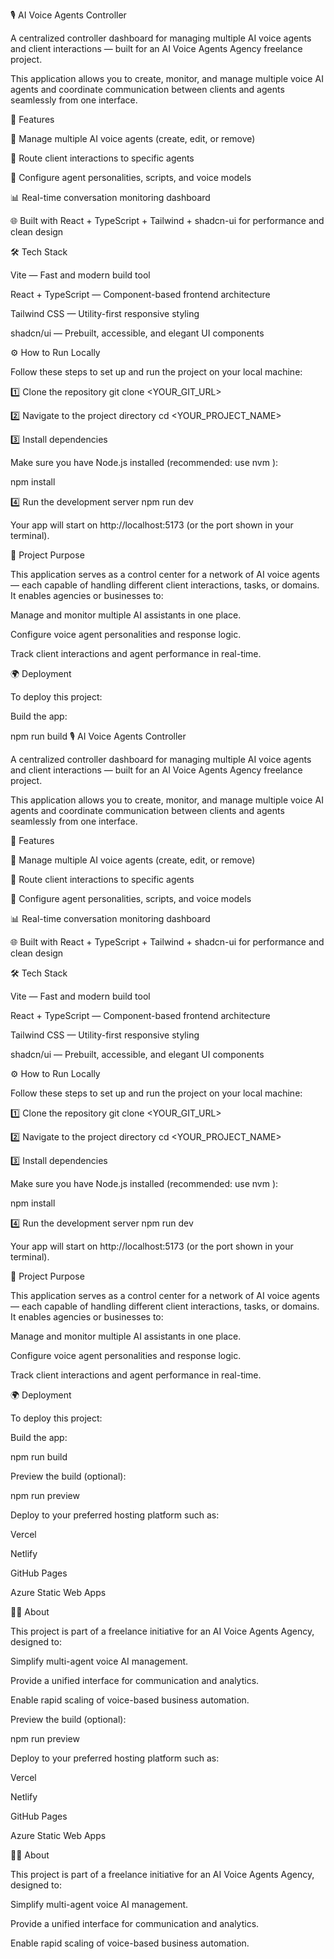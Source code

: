 🎙️ AI Voice Agents Controller

A centralized controller dashboard for managing multiple AI voice agents and client interactions — built for an AI Voice Agents Agency freelance project.

This application allows you to create, monitor, and manage multiple voice AI agents and coordinate communication between clients and agents seamlessly from one interface.

🚀 Features

🧠 Manage multiple AI voice agents (create, edit, or remove)

💬 Route client interactions to specific agents

🔧 Configure agent personalities, scripts, and voice models

📊 Real-time conversation monitoring dashboard

🌐 Built with React + TypeScript + Tailwind + shadcn-ui for performance and clean design

🛠️ Tech Stack

Vite — Fast and modern build tool

React + TypeScript — Component-based frontend architecture

Tailwind CSS — Utility-first responsive styling

shadcn/ui — Prebuilt, accessible, and elegant UI components

⚙️ How to Run Locally

Follow these steps to set up and run the project on your local machine:

1️⃣ Clone the repository
git clone <YOUR_GIT_URL>

2️⃣ Navigate to the project directory
cd <YOUR_PROJECT_NAME>

3️⃣ Install dependencies

Make sure you have Node.js installed (recommended: use nvm
):

npm install

4️⃣ Run the development server
npm run dev


Your app will start on http://localhost:5173
 (or the port shown in your terminal).

🧠 Project Purpose

This application serves as a control center for a network of AI voice agents — each capable of handling different client interactions, tasks, or domains.
It enables agencies or businesses to:

Manage and monitor multiple AI assistants in one place.

Configure voice agent personalities and response logic.

Track client interactions and agent performance in real-time.

🌍 Deployment

To deploy this project:

Build the app:

npm run build
🎙️ AI Voice Agents Controller

A centralized controller dashboard for managing multiple AI voice agents and client interactions — built for an AI Voice Agents Agency freelance project.

This application allows you to create, monitor, and manage multiple voice AI agents and coordinate communication between clients and agents seamlessly from one interface.

🚀 Features

🧠 Manage multiple AI voice agents (create, edit, or remove)

💬 Route client interactions to specific agents

🔧 Configure agent personalities, scripts, and voice models

📊 Real-time conversation monitoring dashboard

🌐 Built with React + TypeScript + Tailwind + shadcn-ui for performance and clean design

🛠️ Tech Stack

Vite — Fast and modern build tool

React + TypeScript — Component-based frontend architecture

Tailwind CSS — Utility-first responsive styling

shadcn/ui — Prebuilt, accessible, and elegant UI components

⚙️ How to Run Locally

Follow these steps to set up and run the project on your local machine:

1️⃣ Clone the repository
git clone <YOUR_GIT_URL>

2️⃣ Navigate to the project directory
cd <YOUR_PROJECT_NAME>

3️⃣ Install dependencies

Make sure you have Node.js installed (recommended: use nvm
):

npm install

4️⃣ Run the development server
npm run dev


Your app will start on http://localhost:5173
 (or the port shown in your terminal).

🧠 Project Purpose

This application serves as a control center for a network of AI voice agents — each capable of handling different client interactions, tasks, or domains.
It enables agencies or businesses to:

Manage and monitor multiple AI assistants in one place.

Configure voice agent personalities and response logic.

Track client interactions and agent performance in real-time.

🌍 Deployment

To deploy this project:

Build the app:

npm run build


Preview the build (optional):

npm run preview


Deploy to your preferred hosting platform such as:

Vercel

Netlify

GitHub Pages

Azure Static Web Apps

👩‍💼 About

This project is part of a freelance initiative for an AI Voice Agents Agency, designed to:

Simplify multi-agent voice AI management.

Provide a unified interface for communication and analytics.

Enable rapid scaling of voice-based business automation.

Preview the build (optional):

npm run preview


Deploy to your preferred hosting platform such as:

Vercel

Netlify

GitHub Pages

Azure Static Web Apps

👩‍💼 About

This project is part of a freelance initiative for an AI Voice Agents Agency, designed to:

Simplify multi-agent voice AI management.

Provide a unified interface for communication and analytics.

Enable rapid scaling of voice-based business automation.
